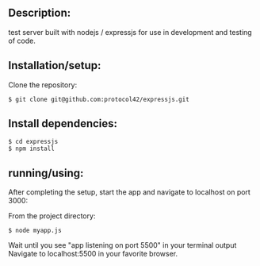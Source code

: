 ## Description:
test server built with nodejs / expressjs for use in development and testing of code.


## Installation/setup:
Clone the repository:
```
$ git clone git@github.com:protocol42/expressjs.git
```

## Install dependencies:
```
$ cd expressjs
$ npm install
```


## running/using:
After completing the setup, start the app and navigate to localhost on port 3000:

From the project directory:
```
$ node myapp.js
```
Wait until you see "app listening on port 5500" in your terminal output
Navigate to localhost:5500 in your favorite browser.

